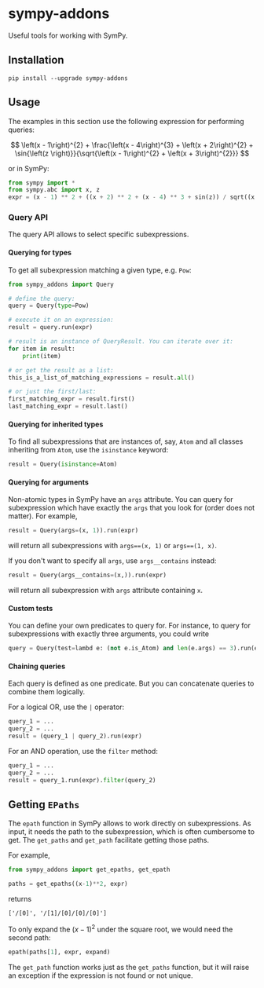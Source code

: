 # sympy-addons

Useful tools for working with SymPy.

## Installation

```
pip install --upgrade sympy-addons
```

## Usage

The examples in this section use
the following expression for performing queries:

$$
\left(x - 1\right)^{2} + \frac{\left(x - 4\right)^{3} + \left(x + 2\right)^{2} + \sin{\left(z \right)}}{\sqrt{\left(x - 1\right)^{2} + \left(x + 3\right)^{2}}}
$$

or in SymPy:

```python
from sympy import *
from sympy.abc import x, z
expr = (x - 1) ** 2 + ((x + 2) ** 2 + (x - 4) ** 3 + sin(z)) / sqrt((x - 1) ** 2 + (x + 3) ** 2)
```

### Query API

The query API allows to select specific subexpressions. 

#### Querying for types

To get all subexpression matching a given type, e.g. `Pow`:

```python
from sympy_addons import Query

# define the query:
query = Query(type=Pow)

# execute it on an expression:
result = query.run(expr)

# result is an instance of QueryResult. You can iterate over it:
for item in result:
    print(item)

# or get the result as a list:
this_is_a_list_of_matching_expressions = result.all()

# or just the first/last:
first_matching_expr = result.first()
last_matching_expr = result.last()

```

#### Querying for inherited types

To find all subexpressions that are instances of, say, `Atom` and all 
classes inheriting from `Atom`, use the `isinstance` keyword:

```python
result = Query(isinstance=Atom)
```

#### Querying for arguments

Non-atomic types in SymPy have an `args` attribute. You can query for
subexpression which have exactly the `args` that you look for (order does not matter).
For example,

```python
result = Query(args=(x, 1)).run(expr)
```

will return all subexpressions with `args==(x, 1)` or `args==(1, x)`.

If you don't want to specify all `args`, use `args__contains` instead:

```python
result = Query(args__contains=(x,)).run(expr)
```

will return all subexpression with `args` attribute containing `x`.

#### Custom tests

You can define your own predicates to query for. For instance, to
query for subexpressions with exactly three arguments, you could write

```python
query = Query(test=lambd e: (not e.is_Atom) and len(e.args) == 3).run(expr)
```

#### Chaining queries

Each query is defined as one predicate. But you can concatenate queries
to combine them logically. 

For a logical OR, use the `|` operator:

```python
query_1 = ...
query_2 = ...
result = (query_1 | query_2).run(expr) 
```

For an AND operation, use the `filter` method:

```python
query_1 = ...
query_2 = ...
result = query_1.run(expr).filter(query_2)
```


## Getting `EPaths`

The `epath` function in SymPy allows to work directly on subexpressions. As input, it needs
the path to the subexpression, which is often cumbersome to get. The `get_paths` and `get_path`
facilitate getting those paths.

For example,

```python
from sympy_addons import get_epaths, get_epath

paths = get_epaths((x-1)**2, expr)
```

returns

```
['/[0]', '/[1]/[0]/[0]/[0]']
```

To only expand the $(x-1)^2$ under the square root, we would need the second path:

```python
epath(paths[1], expr, expand)
```

The `get_path` function works just as the `get_paths` function, but it will raise
an exception if the expression is not found or not unique.

